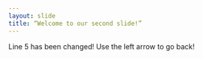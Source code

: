 ```yaml
---
layout: slide
title: “Welcome to our second slide!”
---
```

Line 5 has been changed!
Use the left arrow to go back!
